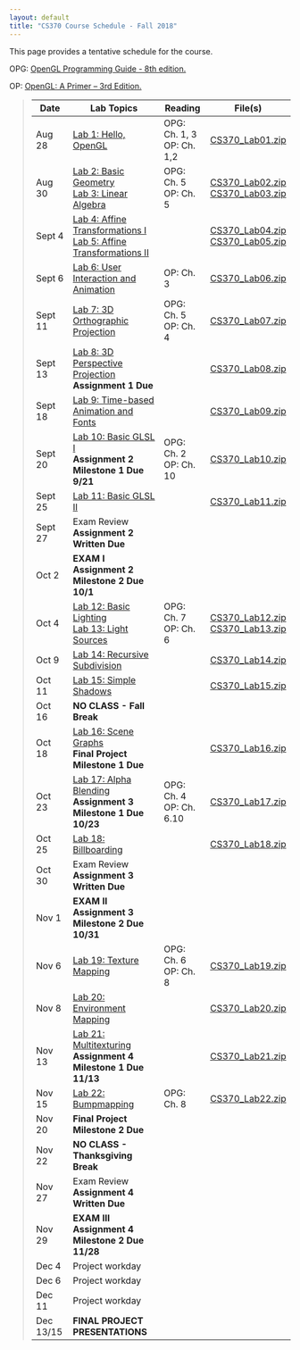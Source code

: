 ```yaml
---
layout: default
title: "CS370 Course Schedule - Fall 2018"
---
```


This page provides a tentative schedule for the course.

OPG: [OpenGL Programming Guide - 8th edition.](http://www.pearsonhighered.com/educator/product/OpenGL-Programming-Guide-The-Official-Guide-to-Learning-OpenGL-Version-43/9780321773036.page)

OP: [OpenGL: A Primer – 3rd Edition.](http://www.pearsonhighered.com/educator/product/OpenGL-A-Primer/9780321398116.page)


>  Date    | Lab Topics | Reading | File(s) |
> -------- | ---------- | ------- | ------- |
> Aug 28   | [Lab 1: Hello, OpenGL](../labs/lab01.html) | OPG: Ch. 1, 3 <br /> OP: Ch. 1,2 | [CS370_Lab01.zip](../labs/src/CS370_Lab01.zip)
> Aug 30   | [Lab 2: Basic Geometry](../labs/lab02.html) <br /> [Lab 3: Linear Algebra](../labs/lab03.html)| OPG: Ch. 5 <br /> OP: Ch. 5 | [CS370_Lab02.zip](../labs/src/CS370_Lab02.zip) <br /> [CS370_Lab03.zip](../labs/src/CS370_Lab03.zip)
> Sept 4   | [Lab 4: Affine Transformations I](../labs/lab04.html) <br /> [Lab 5: Affine Transformations II](../labs/lab05.html)|   | [CS370_Lab04.zip](../labs/src/CS370_Lab04.zip) <br /> [CS370_Lab05.zip](../labs/src/CS370_Lab05.zip)
> Sept 6   | [Lab 6: User Interaction and Animation](../labs/lab06.html) | OP: Ch. 3 | [CS370_Lab06.zip](../labs/src/CS370_Lab06.zip)
> Sept 11  | [Lab 7: 3D Orthographic Projection](../labs/lab07.html) | OPG: Ch. 5 <br /> OP: Ch. 4 | [CS370_Lab07.zip](../labs/src/CS370_Lab07.zip) 
> Sept 13  | [Lab 8: 3D Perspective Projection](../labs/lab08.html) <br /> **Assignment 1 Due** |  | [CS370_Lab08.zip](../labs/src/CS370_Lab08.zip)
> Sept 18  | [Lab 9: Time-based Animation and Fonts](../labs/lab09.html) |  | [CS370_Lab09.zip](../labs/src/CS370_Lab09.zip)
> Sept 20  | [Lab 10: Basic GLSL I](../labs/lab10.html) <br /> **Assignment 2 Milestone 1 Due 9/21** | OPG: Ch. 2 <br /> OP: Ch. 10 | [CS370_Lab10.zip](../labs/src/CS370_Lab10.zip)
> Sept 25  | [Lab 11: Basic GLSL II](../labs/lab11.html)  |  | [CS370_Lab11.zip](../labs/src/CS370_Lab11.zip)
> Sept 27  | Exam Review **Assignment 2 Written Due** | |
> Oct 2    | **EXAM I** <br /> **Assignment 2 Milestone 2 Due 10/1** | |
> Oct 4    | [Lab 12: Basic Lighting](../labs/lab12.html) <br /> [Lab 13: Light Sources](../labs/lab13.html) | OPG: Ch. 7 <br /> OP: Ch. 6 | [CS370_Lab12.zip](../labs/src/CS370_Lab12.zip) <br /> [CS370_Lab13.zip](../labs/src/CS370_Lab13.zip)
> Oct 9   | [Lab 14: Recursive Subdivision](../labs/lab14.html) |  | [CS370_Lab14.zip](../labs/src/CS370_Lab14.zip)
> Oct 11   | [Lab 15: Simple Shadows](../labs/lab15.html)  |  | [CS370_Lab15.zip](../labs/src/CS370_Lab15.zip)
> Oct 16   | **NO CLASS - Fall Break** | |
> Oct 18   | [Lab 16: Scene Graphs](../labs/lab16.html) <br /> **Final Project Milestone 1 Due** |  | [CS370_Lab16.zip](../labs/src/CS370_Lab16.zip)
> Oct 23   | [Lab 17: Alpha Blending](../labs/lab17.html) <br /> **Assignment 3 Milestone 1 Due 10/23**| OPG: Ch. 4 <br /> OP: Ch. 6.10 | [CS370_Lab17.zip](../labs/src/CS370_Lab17.zip)
> Oct 25   | [Lab 18: Billboarding](../labs/lab18.html) |  | [CS370_Lab18.zip](../labs/src/CS370_Lab18.zip)
> Oct 30   | Exam Review <br /> **Assignment 3 Written Due** |  | 
> Nov 1    | **EXAM II** <br /> **Assignment 3 Milestone 2 Due 10/31** | |
> Nov 6    | [Lab 19: Texture Mapping](../labs/lab19.html) | OPG: Ch. 6 <br /> OP: Ch. 8 | [CS370_Lab19.zip](../labs/src/CS370_Lab19.zip)
> Nov 8    | [Lab 20: Environment Mapping](../labs/lab20.html) |  | [CS370_Lab20.zip](../labs/src/CS370_Lab20.zip)
> Nov 13   | [Lab 21: Multitexturing](../labs/lab21.html) <br /> **Assignment 4 Milestone 1 Due 11/13** |  | [CS370_Lab21.zip](../labs/src/CS370_Lab21.zip)
> Nov 15   | [Lab 22: Bumpmapping](../labs/lab22.html) | OPG: Ch. 8 | [CS370_Lab22.zip](../labs/src/CS370_Lab22.zip)
> Nov 20   | **Final Project Milestone 2 Due** |  | 
> Nov 22   | **NO CLASS - Thanksgiving Break** | |
> Nov 27   | Exam Review <br /> **Assignment 4 Written Due** |  | 
> Nov 29   | **EXAM III** <br /> **Assignment 4 Milestone 2 Due 11/28** | |
> Dec 4    | Project workday | |
> Dec 6    | Project workday | |
> Dec 11   | Project workday | |
> Dec 13/15| **FINAL PROJECT PRESENTATIONS** | |


<!--
> Sept 19  | [Lab 9: Time-based Animation and Fonts](../labs/lab09.html) |  | [CS370_Lab09.zip](../labs/src/CS370_Lab09.zip)
> Sept 21  | [Lab 10: Basic GLSL I](../labs/lab10.html) | OPG: Ch. 2 <br /> OP: Ch. 10 | [CS370_Lab10.zip](../labs/src/CS370_Lab10.zip)
> Sept 26  | [Lab 11: Basic GLSL II](../labs/lab11.html)  |  | [CS370_Lab11.zip](../labs/src/CS370_Lab11.zip)
> Sept 28  | Exam Review **Assignment 2 Written Due** | |
> Oct 3    | **EXAM I** <br /> **Assignment 2 Program Due 10/2** | |
> Oct 5    | [Lab 12: Basic Lighting](../labs/lab12.html) <br /> [Lab 13: Light Sources](../labs/lab13.html) | OPG: Ch. 7 <br /> OP: Ch. 6 | [CS370_Lab12.zip](../labs/src/CS370_Lab12.zip) <br /> [CS370_Lab13.zip](../labs/src/CS370_Lab13.zip)
> Oct 10   | [Lab 14: Recursive Subdivision](../labs/lab14.html) |  | [CS370_Lab14.zip](../labs/src/CS370_Lab14.zip)
> Oct 12   | [Lab 15: Simple Shadows](../labs/lab15.html)  |  | [CS370_Lab15.zip](../labs/src/CS370_Lab15.zip)
> Oct 17   | **NO CLASS - Fall Break** | |
> Oct 19   | [Lab 16: Scene Graphs](../labs/lab16.html) <br /> **Milestone 1 Due** |  | [CS370_Lab16.zip](../labs/src/CS370_Lab16.zip)
> Oct 24   | [Lab 17: Alpha Blending](../labs/lab17.html) | OPG: Ch. 4 <br /> OP: Ch. 6.10 | [CS370_Lab17.zip](../labs/src/CS370_Lab17.zip)
> Oct 26   | [Lab 18: Billboarding](../labs/lab18.html) |  | [CS370_Lab18.zip](../labs/src/CS370_Lab18.zip)
> Oct 31   | Exam Review <br /> **Assignment 3 Due** |  | 
> Nov 2    | **EXAM II** | |
> Nov 7    | [Lab 19: Texture Mapping](../labs/lab19.html) | OPG: Ch. 6 <br /> OP: Ch. 8 | [CS370_Lab19.zip](../labs/src/CS370_Lab19.zip)
> Nov 9    | [Lab 20: Environment Mapping](../labs/lab20.html) |  | [CS370_Lab20.zip](../labs/src/CS370_Lab20.zip)
> Nov 14   | [Lab 21: Multitexturing](../labs/lab21.html) |  | [CS370_Lab21.zip](../labs/src/CS370_Lab21.zip)
> Nov 16   | [Lab 22: Bumpmapping](../labs/lab22.html) | OPG: Ch. 8 | [CS370_Lab22.zip](../labs/src/CS370_Lab22.zip)
> Nov 21   | [Lab Mobile: OpenGL-ES on Android](../labs/labmobile.html) <br /> **Milestone 2 Due** |  | 
> Nov 23   | **NO CLASS - Thanksgiving Break** | |
> Nov 28   | Exam Review  |  | 
> Nov 30   | **EXAM III** <br /> **Assignment 4 Due** | |
> Dec 5    | Project workday | |
> Dec 7    | Project workday | |
> Dec 12   | Project workday | |
> Dec 14/16| **FINAL PROJECT PRESENTATIONS** | |
-->


















